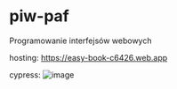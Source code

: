 # piw-paf
Programowanie interfejsów webowych

hosting:
https://easy-book-c6426.web.app

cypress:
![image](https://github.com/user-attachments/assets/9eb50cb4-7815-4b1e-83a5-897042e4061e)

